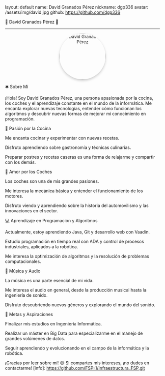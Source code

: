 layout: default
name: David Granados Pérez
nickname: dgp336
avatar: /assets/img/david.jpg
github: https://github.com/dgp336

🌟 David Granados Pérez 🌟

---

<p align="center">
  <img src="{{ site.baseurl }}/assets/img/david.png" alt="David Granados Pérez" width="150" style="border-radius: 50%; box-shadow: 0 4px 8px rgba(0, 0, 0, 0.2);">
</p>

🛎️ Sobre Mí

¡Hola! Soy David Granados Pérez, una persona apasionada por la cocina, los coches y el aprendizaje constante en el mundo de la informática. Me encanta explorar nuevas tecnologías, entender cómo funcionan los algoritmos y descubrir nuevas formas de mejorar mi conocimiento en programación.

🍲 Pasión por la Cocina

Me encanta cocinar y experimentar con nuevas recetas.

Disfruto aprendiendo sobre gastronomía y técnicas culinarias.

Preparar postres y recetas caseras es una forma de relajarme y compartir con los demás.

🚗 Amor por los Coches

Los coches son una de mis grandes pasiones.

Me interesa la mecánica básica y entender el funcionamiento de los motores.

Disfruto viendo y aprendiendo sobre la historia del automovilismo y las innovaciones en el sector.

💻 Aprendizaje en Programación y Algoritmos

Actualmente, estoy aprendiendo Java, Git y desarrollo web con Vaadin.

Estudio programación en tiempo real con ADA y control de procesos industriales, aplicados a la robótica.

Me interesa la optimización de algoritmos y la resolución de problemas computacionales.

🎵 Música y Audio

La música es una parte esencial de mi vida.

Me interesa el audio en general, desde la producción musical hasta la ingeniería de sonido.

Disfruto descubriendo nuevos géneros y explorando el mundo del sonido.

🎯 Metas y Aspiraciones

Finalizar mis estudios en Ingeniería Informática.

Realizar un máster en Big Data para especializarme en el manejo de grandes volúmenes de datos.

Seguir aprendiendo y evolucionando en el campo de la informática y la robótica.

¡Gracias por leer sobre mí! 😊
Si compartes mis intereses, ¡no dudes en contactarme!
[info]: https://github.com/FSP-1/Infraestructura_FSP.git